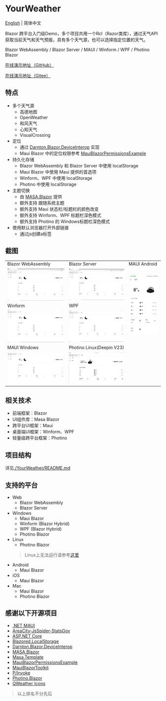 # YourWeather

[English](./README.en.md) | 简体中文

Blazor 跨平台入门级Demo，多个项目共用一个Rcl（Razor类库），通过天气API获取当前天气和天气预报，具有多个天气源，也可以选择指定位置的天气。

Blazor WebAssembly / Blazor Server / MAUI / Winform / WPF / Photino Blazor

[在线演示地址（GitHub）](https://yu-core.github.io/YourWeather/)

[在线演示地址（Gitee）](https://yu-core.gitee.io/yourweather/)

## 特点
- 多个天气源
	- 高德地图
	- OpenWeather
	- 和风天气
	- 心知天气
	- VisualCrossing
- 定位
	- 通过 [Darnton.Blazor.DeviceInterop](https://github.com/darnton/BlazorDeviceInterop) 实现
	- Maui Blazor 中的定位权限参考 [MauiBlazorPermissionsExample](https://github.com/MackinnonBuck/MauiBlazorPermissionsExample)
- 持久化存储
	- Blazor WebAssembly 和 Blazor Server 中使用 localStorage
	- Maui Blazor 中使用 Maui 提供的首选项
	- Winform、WPF 中使用 localStorage
	- Photino 中使用 localStorage
- 主题切换
	- 由 [MASA.Blazor](https://github.com/BlazorComponent/MASA.Blazor) 提供
	- 额外支持 跟随系统主题
	- 额外支持 Maui 状态栏/标题栏的颜色改变
	- 额外支持 Winform、WPF 标题栏深色模式
	- 额外支持 Photino 的 Windows标题栏深色模式
- 使用默认浏览器打开外部链接
	- 通过js创建a标签

## 截图
<table>
	<tr>
		<td>Blazor WebAssembly</td>
		<td>Blazor Server</td>
		<td>MAUI Android</td>
	</tr>
	<tr>
		<td><img src="./Images/Blazor-Wasm.png"/></td>
		<td><img src="./Images/Blazor-SSR.png"/></td>
		<td rowspan="3"><img src="./Images/MAUI-Android.jpg"/></td>
	</tr>
	<tr>
		<td>Winform</td>
		<td>WPF</td>
	</tr>
	<tr>
		<td><img src="./Images/Winform.png"/></td>
		<td><img src="./Images/WPF.png"/></td>
	</tr>
	<tr>
		<td>MAUI Windows</td>
		<td>Photino Linux(Deepin V23)</td>
	</tr>
	<tr>
		<td><img src="./Images/MAUI-Windows.png"/></td>
		<td><img src="./Images/Photino-Linux(DeepinV23).png"/></td>
	</tr>
</table>

## 相关技术
- 前端框架：Blazor
- UI组件库：Masa Blazor
- 跨平台UI框架：Maui
- 桌面端UI框架：Winform、WPF
- 轻量级跨平台框架：Photino

## 项目结构
详见[./YourWeather/README.md](./YourWeather/README.md)

## 支持的平台
- Web
	- Blazor WebAssembly
	- Blazor Server
- Windows
	- Maui Blazor
	- Winform (Blazor Hybrid)
	- WPF (Blazor Hybrid)
	- Photino Blazor
- Linux
	- Photino Blazor
	> Linux上无法运行请参考[这里](https://github.com/tryphotino/photino.Blazor/issues/81)
- Android
	- Maui Blazor
- iOS
	- Maui Blazor
- Mac
	- Maui Blazor
	- Photino Blazor

## 感谢以下开源项目
- [.NET MAUI](https://github.com/dotnet/maui)
- [AreaCity-JsSpider-StatsGov](https://github.com/xiangyuecn/AreaCity-JsSpider-StatsGov)
- [ASP.NET Core](https://github.com/dotnet/aspnetcore)
- [Blazored.LocalStorage](https://github.com/Blazored/LocalStorage)
- [Darnton.Blazor.DeviceInterop](https://github.com/darnton/BlazorDeviceInterop)
- [MASA.Blazor](https://github.com/BlazorComponent/MASA.Blazor)
- [Masa.Template](https://github.com/masastack/MASA.Template)
- [MauiBlazorPermissionsExample](https://github.com/MackinnonBuck/MauiBlazorPermissionsExample)
- [MauiBlazorToolkit](https://github.com/Yu-Core/MauiBlazorToolkit)
- [P/Invoke](https://github.com/dotnet/pinvoke)
- [Photino.Blazor](https://github.com/tryphotino/photino.Blazor)
- [QWeather Icons](https://github.com/qwd/Icons)
> 以上排名不分先后

